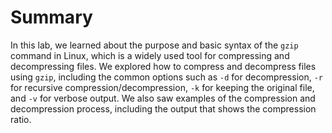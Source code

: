 # Summary

In this lab, we learned about the purpose and basic syntax of the `gzip` command in Linux, which is a widely used tool for compressing and decompressing files. We explored how to compress and decompress files using `gzip`, including the common options such as `-d` for decompression, `-r` for recursive compression/decompression, `-k` for keeping the original file, and `-v` for verbose output. We also saw examples of the compression and decompression process, including the output that shows the compression ratio.
